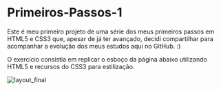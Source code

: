 # Primeiros-Passos-1

Este é meu primeiro projeto de uma série dos meus primeiros passos em HTML5 e CSS3 que, apesar de já ter avançado, decidi compartilhar para acompanhar a evolução dos meus estudos aqui no GitHub. :)

O exercício consistia em replicar o esboço da página abaixo utilizando HTML5 e recursos do CSS3 para estilização.

![layout_final](https://user-images.githubusercontent.com/83692276/162505660-ed6bb070-58d3-4687-9405-6e2eaa66d461.jpg)
